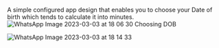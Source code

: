 A simple configured app design that enables you to choose your Date of birth which tends to calculate it into minutes.
![WhatsApp Image 2023-03-03 at 18 06 30](https://user-images.githubusercontent.com/81759525/224526176-32898bf3-e00f-4266-80eb-c6fdcdcba5b0.jpg)
Choosing DOB

![WhatsApp Image 2023-03-03 at 18 14 33](https://user-images.githubusercontent.com/81759525/224526196-ac7dd85b-aa66-4efb-bc77-0e9a80eb3315.jpg)
